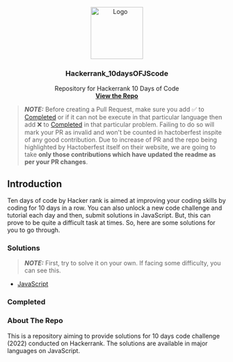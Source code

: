 <p align="center">
  <a href=" https://www.hackerrank.com/domains/tutorials/30-days-of-code">
    <img src="https://alternative.me/media/256/hackerrank-icon-3ruwgb2qxxh1gxg6-c.png" alt="Logo" width="120" height="120">
  </a>

  <h3 align="center">Hackerrank_10daysOFJScode</h3>

  <p align="center">
    Repository for Hackerrank 10 Days of Code
    <br />
    <a href="https://github.com/Soumikdas96/hackerrank-10-days--js-coding-solution-"><strong>View the Repo</strong></a>
</p>

> **_NOTE:_** Before creating a Pull Request, make sure you add :white_check_mark: to [Completed](#completed) or if it can not be execute in that particular language then add :x: to [Completed](#completed) in that particular problem.
Failing to do so will mark your PR as invalid and won't be counted in hactoberfest inspite of any good contribution. Due to increase of PR and the repo being highlighted by Hactoberfest itself on their website, we are going to take **only those contributions which have updated the readme as per your PR changes**.


## Introduction

Ten days of code by Hacker rank is aimed at improving your coding skills by coding for 10 days in a row.
You can also unlock a new code challenge and tutorial each day and then, submit solutions in JavaScript.
But, this can prove to be quite a difficult task at times. So, here are some solutions for you to go through.
### Solutions

> **_NOTE:_** First, try to solve it on your own. If facing some difficulty, you can see this.

- [JavaScript](https://github.com/Soumikdas96/hackerrank-10-days--js-coding-solution-)

### Completed

### About The Repo


This is a repository aiming to provide solutions for 10 days code challenge (2022) conducted on Hackerrank. The solutions are available in major languages on JavaScript.
